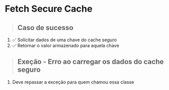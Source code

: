 # Fetch Secure Cache

> ## Caso de sucesso
1. ✅ Solicitar dados de uma chave do cache seguro
2. ✅ Retornar o valor armazenado para aquela chave

> ## Exeção - Erro ao carregar os dados do cache seguro
1. Deve repassar a exceção para quem chamou essa classe